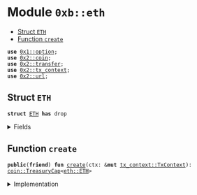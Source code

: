 
<a name="0xb_eth"></a>

# Module `0xb::eth`



-  [Struct `ETH`](#0xb_eth_ETH)
-  [Function `create`](#0xb_eth_create)


<pre><code><b>use</b> <a href="dependencies/move-stdlib/option.md#0x1_option">0x1::option</a>;
<b>use</b> <a href="dependencies/sui-framework/coin.md#0x2_coin">0x2::coin</a>;
<b>use</b> <a href="dependencies/sui-framework/transfer.md#0x2_transfer">0x2::transfer</a>;
<b>use</b> <a href="dependencies/sui-framework/tx_context.md#0x2_tx_context">0x2::tx_context</a>;
<b>use</b> <a href="dependencies/sui-framework/url.md#0x2_url">0x2::url</a>;
</code></pre>



<a name="0xb_eth_ETH"></a>

## Struct `ETH`



<pre><code><b>struct</b> <a href="eth.md#0xb_eth_ETH">ETH</a> <b>has</b> drop
</code></pre>



<details>
<summary>Fields</summary>


<dl>
<dt>
<code>dummy_field: bool</code>
</dt>
<dd>

</dd>
</dl>


</details>

<a name="0xb_eth_create"></a>

## Function `create`



<pre><code><b>public</b>(<b>friend</b>) <b>fun</b> <a href="eth.md#0xb_eth_create">create</a>(ctx: &<b>mut</b> <a href="dependencies/sui-framework/tx_context.md#0x2_tx_context_TxContext">tx_context::TxContext</a>): <a href="dependencies/sui-framework/coin.md#0x2_coin_TreasuryCap">coin::TreasuryCap</a>&lt;<a href="eth.md#0xb_eth_ETH">eth::ETH</a>&gt;
</code></pre>



<details>
<summary>Implementation</summary>


<pre><code><b>public</b>(<b>friend</b>) <b>fun</b> <a href="eth.md#0xb_eth_create">create</a>(ctx: &<b>mut</b> TxContext): TreasuryCap&lt;<a href="eth.md#0xb_eth_ETH">ETH</a>&gt; {
    <b>let</b> (treasury_cap, metadata) = <a href="dependencies/sui-framework/coin.md#0x2_coin_create_currency">coin::create_currency</a>(
        <a href="eth.md#0xb_eth_ETH">ETH</a> {},
        // ETC DP limited <b>to</b> 8 on Sui
        8,
        b"<a href="eth.md#0xb_eth_ETH">ETH</a>",
        b"Ethereum",
        b"Bridged Ethereum token",
        <a href="dependencies/move-stdlib/option.md#0x1_option_none">option::none</a>(),
        ctx
    );
    <a href="dependencies/sui-framework/transfer.md#0x2_transfer_public_freeze_object">transfer::public_freeze_object</a>(metadata);
    treasury_cap
}
</code></pre>



</details>
